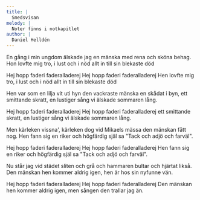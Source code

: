 ```yaml
---
title: |
  Smedsvisan
melody: |
  Noter finns i notkapitlet
author: |
  Daniel Helldén
---
```

En gång i min ungdom älskade jag
en mänska med rena och sköna behag.
Hon lovfte mig tro, i lust och i nöd
allt in till sin blekaste död

Hej hopp faderi faderalladerej
Hej hopp faderi faderalladerej
Hen lovfte mig tro, i lust och i nöd
allt in till sin blekaste död

Hen var som en lilja vit uti hyn
den vackraste mänska en skådat i byn,
ett smittande skratt, en lustiger sång
vi älskade sommaren lång.

Hej hopp faderi faderalladerej
Hej hopp faderi faderalladerej
ett smittande skratt, en lustiger sång
vi älskade sommaren lång.

Men kärleken vissna', kärleken dog
vid Mikaels mässa den mänskan fått nog.
Hen fann sig en riker och högfärdig själ
sa "Tack och adjö och farväl".

Hej hopp faderi faderalladerej
Hej hopp faderi faderalladerej
Hen fann sig en riker och högfärdig själ
sa "Tack och adjö och farväl".

Nu står jag vid städet sliten och grå
och hammaren bultar och hjärtat likså.
Den mänskan hen kommer aldrig igen,
hen är hos sin nyfunne vän.

Hej hopp faderi faderalladerej
Hej hopp faderi faderalladerej
Den mänskan hen kommer aldrig igen,
men sången den trallar jag än.